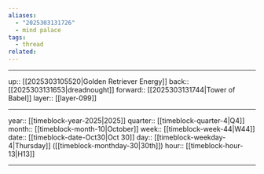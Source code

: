 ```yaml
---
aliases:
  - "2025303131726"
  - mind palace
tags:
  - thread
related:
---
```




***

up:: [[2025303105520|Golden Retriever Energy]]
back:: [[2025303131653|dreadnought]]
forward:: [[2025303131744|Tower of Babel]]
layer:: [[layer-099]]

***

year:: [[timeblock-year-2025|2025]]
quarter:: [[timeblock-quarter-4|Q4]]
month:: [[timeblock-month-10|October]]
week:: [[timeblock-week-44|W44]]
date:: [[timeblock-date-Oct30|Oct 30]]
day:: [[timeblock-weekday-4|Thursday]] ([[timeblock-monthday-30|30th]])
hour:: [[timeblock-hour-13|H13]]

***
